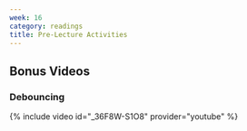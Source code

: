 ```yaml
---
week: 16
category: readings
title: Pre-Lecture Activities
---
```


## Bonus Videos

### Debouncing

{% include video id="_36F8W-S1O8" provider="youtube" %}

